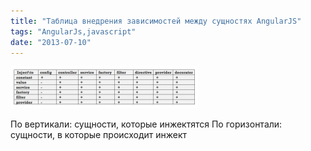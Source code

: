 ```yaml
---
title: "Таблица внедрения зависимостей между сущностях AngularJS"
tags: "AngularJs,javascript"
date: "2013-07-10"
---
```


[![](images/Angualr-DI-300x67.png "Angualr DI")](https://stepansuvorov.com/blog/wp-content/uploads/2013/07/Angualr-DI.png)

По вертикали: сущности, которые инжектятся По горизонтали: сущности, в которые происходит инжект
